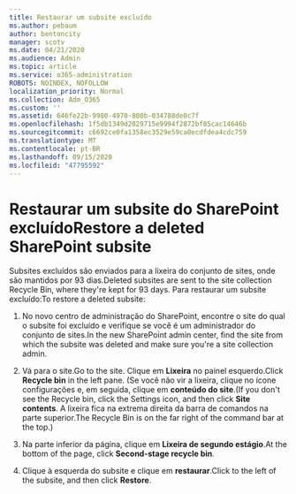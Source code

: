 ```yaml
---
title: Restaurar um subsite excluído
ms.author: pebaum
author: bentoncity
manager: scotv
ms.date: 04/21/2020
ms.audience: Admin
ms.topic: article
ms.service: o365-administration
ROBOTS: NOINDEX, NOFOLLOW
localization_priority: Normal
ms.collection: Adm_O365
ms.custom: ''
ms.assetid: 646fe22b-9980-4970-800b-034788de0c7f
ms.openlocfilehash: 1f5db1349d2029715e9994f2872bf85cac14646b
ms.sourcegitcommit: c6692ce0fa1358ec3529e59ca0ecdfdea4cdc759
ms.translationtype: MT
ms.contentlocale: pt-BR
ms.lasthandoff: 09/15/2020
ms.locfileid: "47795592"
---
```

# <a name="restore-a-deleted-sharepoint-subsite"></a><span data-ttu-id="8e23c-102">Restaurar um subsite do SharePoint excluído</span><span class="sxs-lookup"><span data-stu-id="8e23c-102">Restore a deleted SharePoint subsite</span></span>

<span data-ttu-id="8e23c-103">Subsites excluídos são enviados para a lixeira do conjunto de sites, onde são mantidos por 93 dias.</span><span class="sxs-lookup"><span data-stu-id="8e23c-103">Deleted subsites are sent to the site collection Recycle Bin, where they're kept for 93 days.</span></span> <span data-ttu-id="8e23c-104">Para restaurar um subsite excluído:</span><span class="sxs-lookup"><span data-stu-id="8e23c-104">To restore a deleted subsite:</span></span>
  
1. <span data-ttu-id="8e23c-105">No novo centro de administração do SharePoint, encontre o site do qual o subsite foi excluído e verifique se você é um administrador do conjunto de sites.</span><span class="sxs-lookup"><span data-stu-id="8e23c-105">In the new SharePoint admin center, find the site from which the subsite was deleted and make sure you're a site collection admin.</span></span> 
    
2. <span data-ttu-id="8e23c-106">Vá para o site.</span><span class="sxs-lookup"><span data-stu-id="8e23c-106">Go to the site.</span></span> <span data-ttu-id="8e23c-107">Clique em **Lixeira** no painel esquerdo.</span><span class="sxs-lookup"><span data-stu-id="8e23c-107">Click **Recycle bin** in the left pane.</span></span> <span data-ttu-id="8e23c-108">(Se você não vir a lixeira, clique no ícone configurações e, em seguida, clique em **conteúdo do site**.</span><span class="sxs-lookup"><span data-stu-id="8e23c-108">(If you don't see the Recycle bin, click the Settings icon, and then click **Site contents**.</span></span> <span data-ttu-id="8e23c-109">A lixeira fica na extrema direita da barra de comandos na parte superior.</span><span class="sxs-lookup"><span data-stu-id="8e23c-109">The Recycle Bin is on the far right of the command bar at the top.)</span></span>
    
3. <span data-ttu-id="8e23c-110">Na parte inferior da página, clique em **Lixeira de segundo estágio**.</span><span class="sxs-lookup"><span data-stu-id="8e23c-110">At the bottom of the page, click **Second-stage recycle bin**.</span></span>
    
4. <span data-ttu-id="8e23c-111">Clique à esquerda do subsite e clique em **restaurar**.</span><span class="sxs-lookup"><span data-stu-id="8e23c-111">Click to the left of the subsite, and then click **Restore**.</span></span>
    


